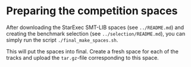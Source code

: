 # Preparing the competition spaces

After downloading the StarExec SMT-LIB spaces (see `../README.md`) and 
creating the benchmark selection (see `../selection/README.md`), you
can simply run the script `./final_make_spaces.sh`.

This will put the spaces into final.   Create a fresh space for each of
the tracks and upload the `tar.gz`-file corresponding to this space. 
